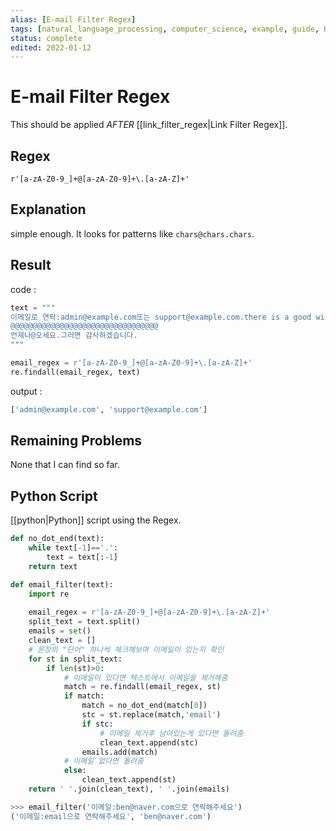 ```yaml
---
alias: [E-mail Filter Regex]
tags: [natural_language_processing, computer_science, example, guide, HOW-TO]
status: complete
edited: 2022-01-12
---
```


# E-mail Filter Regex
This should be applied _AFTER_ [[link_filter_regex|Link Filter Regex]].

## Regex
`r'[a-zA-Z0-9_]+@[a-zA-Z0-9]+\.[a-zA-Z]+'`

## Explanation
simple enough. It looks for patterns like `chars@chars.chars`.

## Result
code :
```python
text = """
이메일로 연락:admin@example.com또는 support@example.com.there is a good wine
@@@@@@@@@@@@@@@@@@@@@@@@@@@@@@@@@
언제나@오세요.그러면 감사하겠습니다.
"""

email_regex = r'[a-zA-Z0-9_]+@[a-zA-Z0-9]+\.[a-zA-Z]+'
re.findall(email_regex, text)
```

output :
```python
['admin@example.com', 'support@example.com']
```

## Remaining Problems
None that I can find so far.

## Python Script
[[python|Python]] script using the Regex.

```python
def no_dot_end(text):
    while text[-1]=='.':
        text = text[:-1]
    return text

def email_filter(text):
    import re
    
    email_regex = r'[a-zA-Z0-9_]+@[a-zA-Z0-9]+\.[a-zA-Z]+'
    split_text = text.split()
    emails = set()
    clean_text = []
    # 문장의 "단어" 하나씩 체크해보며 이메일이 있는지 확인
    for st in split_text:
        if len(st)>0:
            # 이메일이 있다면 텍스트에서 이메일을 제거해줌
            match = re.findall(email_regex, st)
            if match:
                match = no_dot_end(match[0])
                stc = st.replace(match,'email')
                if stc:
                    # 이메일 제거후 남아있는게 있다면 돌려줌
                    clean_text.append(stc)
                emails.add(match)
            # 이메일 없다면 돌려줌
            else:
                clean_text.append(st)
    return ' '.join(clean_text), ' '.join(emails)
```

```python
>>> email_filter('이메일:ben@naver.com으로 연락해주세요')
('이메일:email으로 연락해주세요', 'ben@naver.com')
```